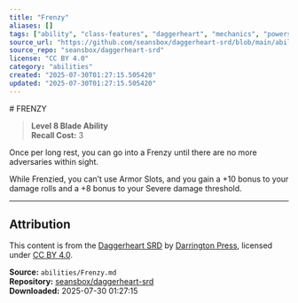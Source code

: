 ```yaml
---
title: "Frenzy"
aliases: []
tags: ["ability", "class-features", "daggerheart", "mechanics", "powers", "reference", "srd", "ttrpg"]
source_url: "https://github.com/seansbox/daggerheart-srd/blob/main/abilities/Frenzy.md"
source_repo: "seansbox/daggerheart-srd"
license: "CC BY 4.0"
category: "abilities"
created: "2025-07-30T01:27:15.505420"
updated: "2025-07-30T01:27:15.505420"
---
```


﻿# FRENZY

> **Level 8 Blade Ability**  
> **Recall Cost:** 3

Once per long rest, you can go into a Frenzy until there are no more adversaries within sight.

While Frenzied, you can’t use Armor Slots, and you gain a +10 bonus to your damage rolls and a +8 bonus to your Severe damage threshold.

---

## Attribution

This content is from the [Daggerheart SRD](https://github.com/seansbox/daggerheart-srd/blob/main/abilities/Frenzy.md) by [Darrington Press](https://darringtonpress.com/), licensed under [CC BY 4.0](https://creativecommons.org/licenses/by/4.0/).

**Source:** `abilities/Frenzy.md`  
**Repository:** [seansbox/daggerheart-srd](https://github.com/seansbox/daggerheart-srd)  
**Downloaded:** 2025-07-30 01:27:15

